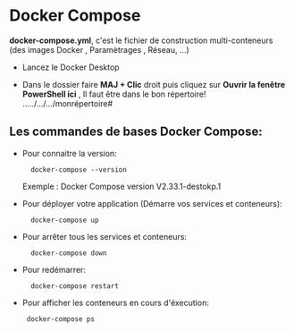 # Docker Compose

**docker-compose.yml**, c'est le fichier de construction multi-conteneurs (des images Docker , Paramètrages , Réseau, ...)

- Lancez le Docker Desktop

- Dans le dossier faire **MAJ + Clic** droit puis cliquez sur **Ouvrir la fenêtre PowerShell ici** , Il faut être dans le bon répertoire!
                  ...../.../.../monrépertoire#

## Les commandes de bases Docker Compose:

- Pour connaitre la version:

        docker-compose --version
    Exemple : Docker Compose version V2.33.1-destokp.1

- Pour déployer votre application (Démarre vos services et conteneurs):

        docker-compose up

- Pour arrêter tous les services et conteneurs:
    
        docker-compose down

- Pour redémarrer: 
 
        docker-compose restart

 - Pour afficher les conteneurs en cours d'éxecution:
 
        docker-compose ps

